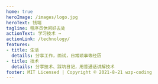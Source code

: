 ```yaml
---
home: true
heroImage: /images/logo.jpg
heroText: 钱端
tagline: 程序员休闲好去处
actionText: 学习技术 →
actionLink: /technology/
features:
- title: 生活
  details: 分享工作，面试，日常琐事等经历
- title: 技术
  details: 分享技术、踩坑日记，用普通话讲解技术
footer: MIT Licensed | Copyright © 2021-8-21 wzp-coding
---
```

<!-- 
# 欢迎来到本站

## 自我介绍

大家好，我来自蓝色星球中国某某省某某市某某区某某镇某某村，很高兴认识你

## 站点特色

本站记录了我从大三开学至今的博客，技术，生活等等，今天去看医生了，医生说我只能活到100岁，唉，那这个站点可能只能更新到2101年了 -->

